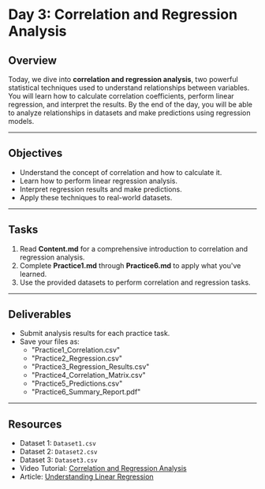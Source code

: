 # Day 3: Correlation and Regression Analysis

## Overview
Today, we dive into **correlation and regression analysis**, two powerful statistical techniques used to understand relationships between variables. You will learn how to calculate correlation coefficients, perform linear regression, and interpret the results. By the end of the day, you will be able to analyze relationships in datasets and make predictions using regression models.

---

## Objectives
- Understand the concept of correlation and how to calculate it.
- Learn how to perform linear regression analysis.
- Interpret regression results and make predictions.
- Apply these techniques to real-world datasets.

---

## Tasks
1. Read **Content.md** for a comprehensive introduction to correlation and regression analysis.
2. Complete **Practice1.md** through **Practice6.md** to apply what you've learned.
3. Use the provided datasets to perform correlation and regression tasks.

---

## Deliverables
- Submit analysis results for each practice task.
- Save your files as:
  - "Practice1_Correlation.csv"
  - "Practice2_Regression.csv"
  - "Practice3_Regression_Results.csv"
  - "Practice4_Correlation_Matrix.csv"
  - "Practice5_Predictions.csv"
  - "Practice6_Summary_Report.pdf"

---

## Resources
- Dataset 1: `Dataset1.csv`
- Dataset 2: `Dataset2.csv`
- Dataset 3: `Dataset3.csv`
- Video Tutorial: [Correlation and Regression Analysis](https://www.youtube.com/results?search_query=correlation+and+regression)
- Article: [Understanding Linear Regression](https://towardsdatascience.com/understanding-linear-regression)